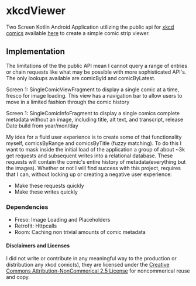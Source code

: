 # xkcdViewer
Two Screen Kotlin Android Application utilizing the public api for [xkcd comics](https://xkcd.com/) available [here](https://xkcd.com/info.0.json) to create a simple comic strip viewer. 

## Implementation
The limitations of the the public API mean I cannot query a range of entries or chain requests like what may be possible with more sophisticated API's. The only lookups available are comicById and comicByLatest.

Screen 1: SingleComicViewFragment to display a single comic at a time, fresco for image loading. This view has a navigation bar to allow users to move in a limited fashion through the comic history

Screen 1: SingleComicInfoFragment to display a single comics complete metadata without an image, including title, alt text, and transcript, release Date build from year/mon/day


My idea for a fluid user experience is to create some of that functionality myself, comicsByRange and comicsByTitle (fuzzy matching). To do this I want to mask inside the initial load of the application a group of about ~3k get requests and subsequent writes into a relational database. These requests will contain the comic's entire history of metadata(everything but the images).
Whether or not I will find success with this project, requires that I can, without locking up or creating a negative user experience:
* Make these requests quickly
* Make these writes quickly
### Dependencies
* Freso:      Image Loading and Placeholders
* Retrofit:   Httpcalls
* Room:       Caching non trivial amounts of comic metadata

#### Disclaimers and Licenses
I did not write or contribute in any meaningful way to the production or distribution any xkcd comic(s), they are licensed under the [Creative Commons Attribution-NonCommerical 2.5 License](https://xkcd.com/license.html) for noncommerical reuse and copy. 
